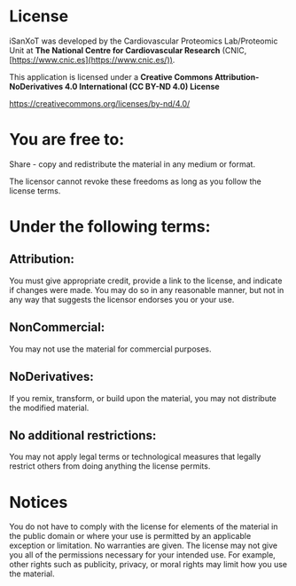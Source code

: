 # License
iSanXoT was developed by the Cardiovascular Proteomics Lab/Proteomic Unit at **The National Centre for Cardiovascular Research** (CNIC, [https://www.cnic.es](https://www.cnic.es/)).

This application is licensed under a **Creative Commons Attribution-NoDerivatives 4.0 International (CC BY-ND 4.0) License**

https://creativecommons.org/licenses/by-nd/4.0/

# You are free to:
Share - copy and redistribute the material in any medium or format.

The licensor cannot revoke these freedoms as long as you follow the license terms.

# Under the following terms:

## Attribution:
You must give appropriate credit, provide a link to the license, and indicate if changes were made. You may do so in any reasonable manner, but not in any way that suggests the licensor endorses you or your use.

## NonCommercial:
You may not use the material for commercial purposes.

## NoDerivatives:
If you remix, transform, or build upon the material, you may not distribute the modified material.

## No additional restrictions:
You may not apply legal terms or technological measures that legally restrict others from doing anything the license permits.

# Notices
You do not have to comply with the license for elements of the material in the public domain or where your use is permitted by an applicable exception or limitation.
No warranties are given. The license may not give you all of the permissions necessary for your intended use. For example, other rights such as publicity, privacy, or moral rights may limit how you use the material.
